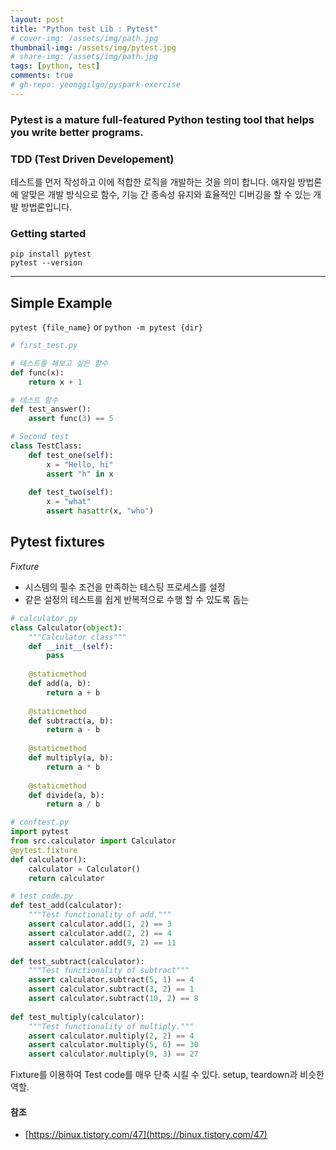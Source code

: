 ```yaml
---
layout: post
title: "Python test Lib : Pytest"
# cover-img: /assets/img/path.jpg
thumbnail-img: /assets/img/pytest.jpg
# share-img: /assets/img/path.jpg
tags: [python, test]
comments: true
# gh-repo: yeonggilgo/pyspark-exercise
---
```


### Pytest is a mature full-featured Python testing tool that helps you write better programs.

### TDD (Test Driven Developement)
테스트를 먼저 작성하고 이에 적합한 로직을 개발하는 것을 의미 합니다.
애자일 방법론에 알맞은 개발 방식으로 함수, 기능 간 종속성 유지와 효율적인 디버깅을 할 수 있는 개발 방법론입니다. 

### Getting started
```shell
pip install pytest
pytest --version
```

<hr>

## Simple Example
`pytest {file_name}` or `python -m pytest {dir}`
```python
# first_test.py 

# 테스트를 해보고 싶은 함수 
def func(x): 
    return x + 1 

# 테스트 함수
def test_answer(): 
    assert func(3) == 5

```
```python
# Second test 
class TestClass: 
    def test_one(self): 
        x = "Hello, hi"
        assert "h" in x 
        
    def test_two(self): 
        x = "what"
        assert hasattr(x, "who")
```

## Pytest fixtures
*Fixture*
- 시스템의 필수 조건을 만족하는 테스팅 프로세스를 설정
- 같은 설정의 테스트를 쉽게 반복적으로 수행 할 수 있도록 돕는 

```python
# calculator.py 
class Calculator(object): 
    """Calculator class""" 
    def __init__(self): 
        pass 
    
    @staticmethod 
    def add(a, b): 
        return a + b 
        
    @staticmethod 
    def subtract(a, b): 
        return a - b 
        
    @staticmethod 
    def multiply(a, b):
        return a * b 
        
    @staticmethod
    def divide(a, b):
        return a / b
```

```python
# conftest.py 
import pytest 
from src.calculator import Calculator 
@pytest.fixture 
def calculator(): 
    calculator = Calculator() 
    return calculator
```

```python
# test_code.py 
def test_add(calculator): 
    """Test functionality of add.""" 
    assert calculator.add(1, 2) == 3 
    assert calculator.add(2, 2) == 4 
    assert calculator.add(9, 2) == 11 
    
def test_subtract(calculator): 
    """Test functionality of subtract"""
    assert calculator.subtract(5, 1) == 4 
    assert calculator.subtract(3, 2) == 1 
    assert calculator.subtract(10, 2) == 8 
        
def test_multiply(calculator): 
    """Test functionality of multiply."""
    assert calculator.multiply(2, 2) == 4 
    assert calculator.multiply(5, 6) == 30 
    assert calculator.multiply(9, 3) == 27
```

Fixture를 이용하여 Test code를 매우 단축 시킬 수 있다. setup, teardown과 비슷한 역할.

#### 참조
- [https://binux.tistory.com/47](https://binux.tistory.com/47)